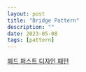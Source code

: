 ```yaml
---
layout: post
title: "Bridge Pattern"
description: ""
date: 2023-05-08
tags: [pattern]
---
```


<a href="http://www.yes24.com/Product/Goods/108192370">헤드 퍼스트 디자인 패턴</a>
